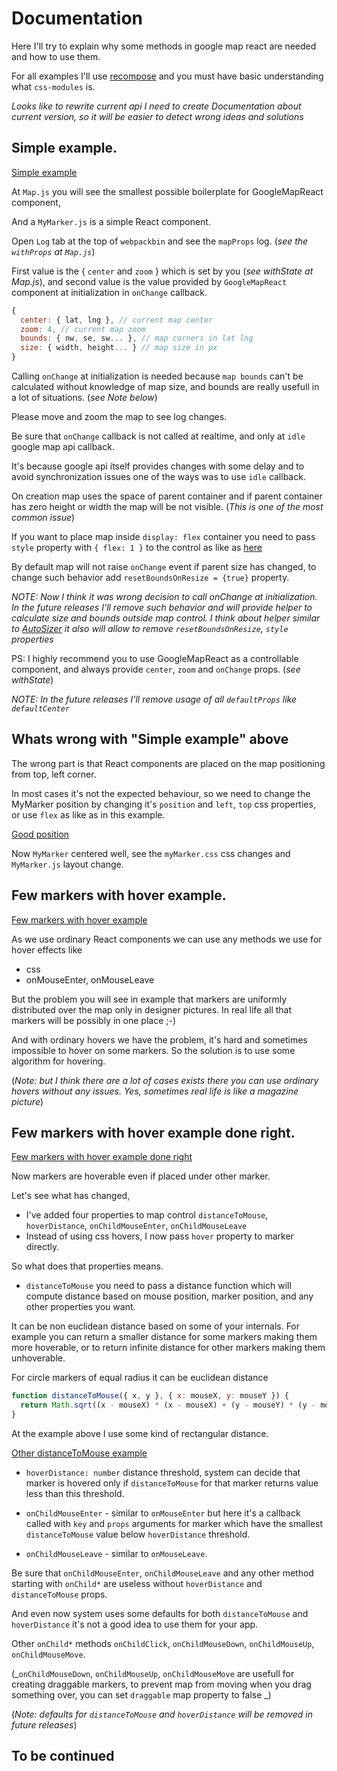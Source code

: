 # Documentation

Here I'll try to explain why some methods in google map react are needed and how to use them.

For all examples I'll use [recompose](github.com/acdlite/recompose)
and you must have basic understanding what `css-modules` is.

_Looks like to rewrite current api I need to create Documentation about current version,
so it will be easier to detect wrong ideas and solutions_

## Simple example.

[Simple example](http://www.webpackbin.com/N1N_45Owz)

At `Map.js` you will see the smallest possible boilerplate for GoogleMapReact component,

And a `MyMarker.js` is a simple React component.

Open `Log` tab at the top of `webpackbin` and see the `mapProps` log.
(_see the `withProps` at `Map.js`_)

First value is the { `center` and `zoom` } which is set by you (_see withState at Map.js_),
and second value is the value provided by `GoogleMapReact` component at initialization in `onChange` callback.

```javascript
{
  center: { lat, lng }, // current map center
  zoom: 4, // current map zoom
  bounds: { nw, se, sw... }, // map corners in lat lng
  size: { width, height... } // map size in px
}
```

Calling `onChange` at initialization is needed because `map bounds` can't be calculated without knowledge of map size,
and bounds are really usefull in a lot of situations. (_see Note below_)

Please move and zoom the map to see log changes.

Be sure that `onChange` callback is not called at realtime, and only at `idle` google map api callback.

It's because google api itself provides changes with some delay and to avoid synchronization issues
one of the ways was to use `idle` callback.

On creation map uses the space of parent container and if parent container has zero height or width
the map will be not visible. (_This is one of the most common issue_)

If you want to place map inside `display: flex` container you need to pass `style` property
with `{ flex: 1 }` to the control as like as [here](https://github.com/istarkov/google-map-thousands-markers/blob/master/src/Map.js#L32)

By default map will not raise `onChange` event if parent size has changed, to change such behavior
add `resetBoundsOnResize = {true}` property.

_NOTE: Now I think it was wrong decision to call onChange at initialization.
In the future releases
I'll remove such behavior and will provide helper to calculate size and bounds outside map control.
I think about helper similar to [AutoSizer](https://github.com/bvaughn/react-virtualized/blob/master/docs/AutoSizer.md)
it also will allow to remove `resetBoundsOnResize`, `style` properties_

PS: I highly recommend you to use GoogleMapReact as a controllable component,
and always provide `center`, `zoom` and `onChange` props. (_see withState_)

_NOTE: In the future releases I'll remove usage of all `defaultProps` like `defaultCenter`_

## Whats wrong with "Simple example" above

The wrong part is that React components are placed on the map positioning from top, left corner.

In most cases it's not the expected behaviour, so we need to change the MyMarker position by changing
it's `position` and `left`, `top` css properties, or use `flex` as like as in this example.

[Good position](http://www.webpackbin.com/VJBKkj_vM)

Now `MyMarker` centered well, see the `myMarker.css` css changes and `MyMarker.js` layout change.

## Few markers with hover example.

[Few markers with hover example](http://www.webpackbin.com/Ny9EW1cwf)

As we use ordinary React components we can use any methods we use for hover effects like
- css
- onMouseEnter, onMouseLeave

But the problem you will see in example that markers are uniformly distributed over the map only in
designer pictures. In real life all that markers will be possibly in one place ;-)

And with ordinary hovers we have the problem, it's hard and sometimes impossible to hover on some markers.
So the solution is to use some algorithm for hovering.

(_Note: but I think there are a lot of cases exists there you can use ordinary hovers without any issues.
Yes, sometimes real life is like a magazine picture_)

## Few markers with hover example done right.

[Few markers with hover example done right](http://www.webpackbin.com/N1Cmhy5wf)

Now markers are hoverable even if placed under other marker.

Let's see what has changed,
- I've added four properties to map control `distanceToMouse`, `hoverDistance`, `onChildMouseEnter`, `onChildMouseLeave`
- Instead of using css hovers, I now pass `hover` property to marker directly.

So what does that properties means.

 - `distanceToMouse` you need to pass a distance function which will compute distance based on mouse position,
marker position, and any other properties you want.

It can be non euclidean distance based on some of your internals.
For example you can return a smaller distance for some markers making them more hoverable,
or to return infinite distance for other markers making them unhoverable.

For circle markers of equal radius it can be euclidean distance

```javascript
function distanceToMouse({ x, y }, { x: mouseX, y: mouseY }) {
  return Math.sqrt((x - mouseX) * (x - mouseX) + (y - mouseY) * (y - mouseY))
}
```

At the example above I use some kind of rectangular distance.

[Other distanceToMouse example](https://github.com/istarkov/google-map-react-examples/blob/dbfc2fcd381cc39da315875f5a45d4ebee765f26/web/flux/components/examples/x_distance_hover/distance_hover_map_page.jsx#L31-L46)


- `hoverDistance: number` distance threshold,
system can decide that marker is hovered only if `distanceToMouse` for that marker returns value less than this threshold.

- `onChildMouseEnter` - similar to `onMouseEnter` but here it's a callback called with `key` and `props` arguments for marker which have the smallest `distanceToMouse` value below `hoverDistance` threshold.

- `onChildMouseLeave` - similar to `onMouseLeave`.

Be sure that `onChildMouseEnter`, `onChildMouseLeave` and any other method starting with `onChild*` are useless without `hoverDistance` and `distanceToMouse` props.

And even now system uses some defaults for both `distanceToMouse` and `hoverDistance` it's not a good idea to use them for your app.

Other `onChild*` methods `onChildClick`, `onChildMouseDown`, `onChildMouseUp`, `onChildMouseMove`.

(_`onChildMouseDown`, `onChildMouseUp`, `onChildMouseMove` are usefull for creating draggable markers,
to prevent map from moving when you drag something over, you can set `draggable` map property to false
_)

(_Note: defaults for `distanceToMouse` and `hoverDistance` will be removed in future releases_)


## To be continued
